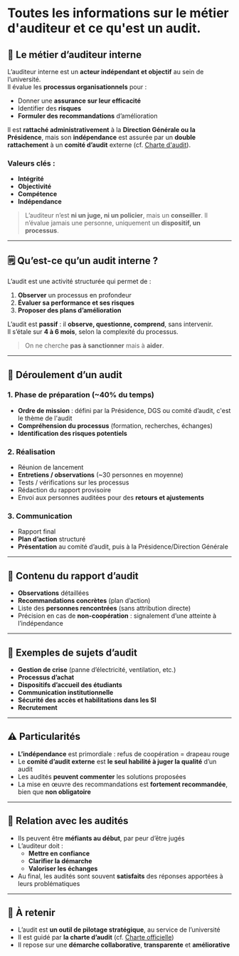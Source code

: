 # Toutes les informations sur le métier d'auditeur et ce qu'est un audit.

## 👨 Le métier d’auditeur interne

L’auditeur interne est un **acteur indépendant et objectif** au sein de l’université.  
Il évalue les **processus organisationnels** pour :
- Donner une **assurance sur leur efficacité**
- Identifier des **risques**
- **Formuler des recommandations** d’amélioration

Il est **rattaché administrativement** à la **Direction Générale ou la Présidence**, mais son **indépendance** est assurée par un **double rattachement** à un **comité d’audit** externe (cf. [Charte d'audit](https://www.unistra.fr/service-audit-interne)).

### Valeurs clés :
- **Intégrité**
- **Objectivité**
- **Compétence**
- **Indépendance**

> L’auditeur n’est **ni un juge, ni un policier**, mais un **conseiller**. Il n’évalue jamais une personne, uniquement un **dispositif, un processus**.

---

## 🗒️ Qu’est-ce qu’un audit interne ?

L’audit est une activité structurée qui permet de :
1. **Observer** un processus en profondeur
2. **Évaluer sa performance et ses risques**
3. **Proposer des plans d’amélioration**

L’audit est **passif** : il **observe, questionne, comprend**, sans intervenir.  
Il s’étale sur **4 à 6 mois**, selon la complexité du processus.

> On ne cherche **pas à sanctionner** mais à **aider**.

---

## 📅 Déroulement d’un audit

### 1. Phase de préparation (~40% du temps)
- **Ordre de mission** : défini par la Présidence, DGS ou comité d’audit, c'est le thème de l'audit
- **Compréhension du processus** (formation, recherches, échanges)
- **Identification des risques potentiels**

### 2. Réalisation
- Réunion de lancement
- **Entretiens / observations** (~30 personnes en moyenne)
- Tests / vérifications sur les processus
- Rédaction du rapport provisoire
- Envoi aux personnes auditées pour des **retours et ajustements**

### 3. Communication
- Rapport final
- **Plan d’action** structuré
- **Présentation** au comité d’audit, puis à la Présidence/Direction Générale

---

## 📝 Contenu du rapport d’audit

- **Observations** détaillées
- **Recommandations concrètes** (plan d’action)
- Liste des **personnes rencontrées** (sans attribution directe)
- Précision en cas de **non-coopération** : signalement d’une atteinte à l’indépendance

---

## 📌 Exemples de sujets d’audit

- **Gestion de crise** (panne d’électricité, ventilation, etc.)
- **Processus d’achat**
- **Dispositifs d’accueil des étudiants**
- **Communication institutionnelle**
- **Sécurité des accès et habilitations dans les SI**
- **Recrutement**

---

## ⚠️ Particularités

- **L’indépendance** est primordiale : refus de coopération = drapeau rouge
- Le **comité d’audit externe** est **le seul habilité à juger la qualité** d’un audit
- Les audités **peuvent commenter** les solutions proposées
- La mise en œuvre des recommandations est **fortement recommandée**, bien que **non obligatoire**

---

## 🤝 Relation avec les audités

- Ils peuvent être **méfiants au début**, par peur d’être jugés
- L’auditeur doit :
  - **Mettre en confiance**
  - **Clarifier la démarche**
  - **Valoriser les échanges**
- Au final, les audités sont souvent **satisfaits** des réponses apportées à leurs problématiques

---

## 🧩 À retenir

- L’audit est **un outil de pilotage stratégique**, au service de l’université
- Il est guidé par **la charte d’audit** (cf. [Charte officielle](https://www.unistra.fr/service-audit-interne))
- Il repose sur une **démarche collaborative**, **transparente** et **améliorative**

